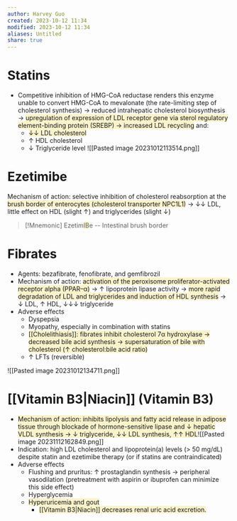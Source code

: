 ```yaml
---
author: Harvey Guo
created: 2023-10-12 11:34
modified: 2023-10-12 11:34
aliases: Untitled
share: true
---
```

# Statins
- Competitive inhibition of HMG-CoA reductase renders this enzyme unable to convert HMG-CoA to mevalonate (the rate-limiting step of cholesterol synthesis) → reduced intrahepatic cholesterol biosynthesis → <span style="background:rgba(240, 200, 0, 0.2)">upregulation of expression of LDL receptor gene via sterol regulatory element-binding protein (SREBP) → increased LDL recycling</span> and:
	- <span style="background:rgba(240, 200, 0, 0.2)">↓↓ LDL cholesterol</span>
	- ↑ HDL cholesterol
	- ↓ Triglyceride level
![[Pasted image 20231012113514.png]]
# Ezetimibe
Mechanism of action: selective inhibition of cholesterol reabsorption at the<span style="background:rgba(240, 200, 0, 0.2)"> brush border of enterocytes (cholesterol transporter NPC1L1)</span> → ↓↓ LDL, little effect on HDL (slight ↑) and triglycerides (slight ↓)
>[!Mnemonic] 
>Ezetim<span style="background:rgba(240, 200, 0, 0.2)">IB</span>e -- Intestinal brush border
# Fibrates
- Agents: bezafibrate, fenofibrate, and gemfibrozil
- Mechanism of action: <span style="background:rgba(240, 200, 0, 0.2)">activation of the peroxisome proliferator-activated receptor alpha (PPAR–α)</span> → ↑ lipoprotein lipase activity → <span style="background:rgba(240, 200, 0, 0.2)">more rapid degradation of LDL and triglycerides and induction of HDL synthesis</span> → ↓ LDL, ↑ HDL, ↓↓↓ triglyceride
- Adverse effects
	- Dyspepsia
	- Myopathy, especially in combination with statins 
	- <span style="background:rgba(240, 200, 0, 0.2)">[[Cholelithiasis]]: fibrates inhibit cholesterol 7α hydroxylase → decreased bile acid synthesis → supersaturation of bile with cholesterol (↑ cholesterol:bile acid ratio)</span>
	- ↑ LFTs (reversible)
 
![[Pasted image 20231012134711.png]]
# [[Vitamin B3|Niacin]] (Vitamin B3)
- <span style="background:rgba(240, 200, 0, 0.2)">Mechanism of action: inhibits lipolysis and fatty acid release in adipose tissue through blockade of hormone-sensitive lipase and ↓ hepatic VLDL synthesis → ↓ triglyceride, ↓↓ LDL synthesis, ↑↑ HDL</span>![[Pasted image 20231112162849.png]]
- Indication: high LDL cholesterol and lipoprotein(a) levels (> 50 mg/dL) despite statin and ezetimibe therapy (or if statins are contraindicated)
- Adverse effects
	- Flushing and pruritus: ↑ prostaglandin synthesis → peripheral vasodilation (pretreatment with aspirin or ibuprofen can minimize this side effect)
	- Hyperglycemia
	- <span style="background:rgba(240, 200, 0, 0.2)">Hyperuricemia and gout</span>
		- <span style="background:rgba(240, 200, 0, 0.2)">[[Vitamin B3|Niacin]] decreases renal uric acid excretion.</span>